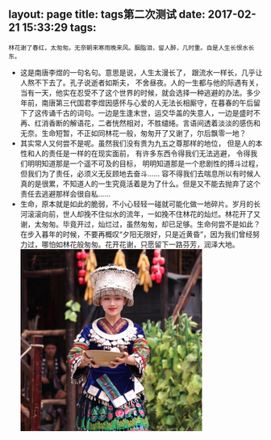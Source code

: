 layout: page
title: tags第二次测试
date: 2017-02-21 15:33:29
tags:
---

`林花谢了春红，太匆匆。无奈朝来寒雨晚来风。胭脂泪，留人醉，几时重。自是人生长恨水长东。`
- 这是南唐李煜的一句名句。意思是说，人生太漫长了， 跟流水一样长，几乎让人熬不下去了。孔子说逝者如斯夫， 不舍昼夜。人的一生都与他的际遇有关， 当有一天，他实在忍受不了这个世界的时候，就会选择一种逃避的办法。多少年前，南唐第三代国君李煜因感怀与心爱的人无法长相厮守，在暮春的午后留下了这传诵千古的词句。一边是生逢末世，运交华盖的失意人，一边是盛时不再、红消香断的解语花，二者恍然相对，不胜缱绻。言语间透着淡淡的感伤和无奈。生命短暂，不正如同林花一般，匆匆开了又谢了，尔后飘零一地？
- 其实常人又何尝不是呢。虽然我们没有贵为九五之尊那样的地位， 但是人的本性和人的责任是一样的在现实面前， 有许多东西令得我们无法逃避， 令得我们明明知道那是一个遥不可及的目标， 明明知道那是一个悲剧性的搏斗过程，但我们为了责任，必须义无反顾地去奋斗…… 容不得我们去喘息所以有时候人真的是很累，不知道人的一生究竟活着是为了什么。但是又不能去抛弃了这个责任去逃避那样会很自私…… 
- 生命，原本就是如此的脆弱，不小心轻轻一碰就可能化做一地碎片。岁月的长河滚滚向前，世人却挽不住似水的流年，一如挽不住林花的灿烂。林花开了又谢，太匆匆。毕竟开过，灿烂过，虽然匆匆，却已足够。生命何尝不是如此？在步入暮年的时候，不要再概叹“夕阳无限好，只是近黄昏”，因为我们曾经努力过，哪怕如林花般匆匆。花开花谢，只愿留下一路芬芳，润泽大地。
<img src="/assets/tags_img/v1.jpg" width="360"></img>
